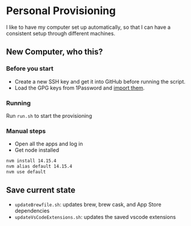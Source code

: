 # Personal Provisioning

I like to have my computer set up automatically, so that I can have a consistent setup through different machines.

## New Computer, who this?

### Before you start

- Create a new SSH key and get it into GitHub before running the script.
- Load the GPG keys from 1Password and [import them](https://makandracards.com/makandra-orga/37763-gpg-extract-private-key-and-import-on-different-machine).

### Running
Run `run.sh` to start the provisioning

### Manual steps

- Open all the apps and log in
- Get node installed
```sh
nvm install 14.15.4
nvm alias default 14.15.4
nvm use default
```

## Save current state

- `updateBrewfile.sh`: updates brew, brew cask, and App Store dependencies
- `updateVsCodeExtensions.sh`: updates the saved vscode extensions
